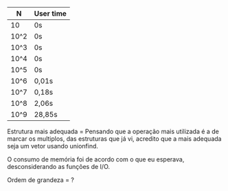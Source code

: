 | N    | User time |
| ---- | --------- |
| 10   | 0s        |
| 10^2 | 0s        |
| 10^3 | 0s        |
| 10^4 | 0s        |
| 10^5 | 0s        |
| 10^6 | 0,01s     |
| 10^7 | 0,18s     |
| 10^8 | 2,06s     |
| 10^9 | 28,85s    |

Estrutura mais adequada = Pensando que a operação mais utilizada é a de marcar os multiplos, das estruturas que já vi, acredito que a mais adequada seja um vetor usando unionfind.

O consumo de memória foi de acordo com o que eu esperava, desconsiderando as funções de I/O.

Ordem de grandeza = ?
